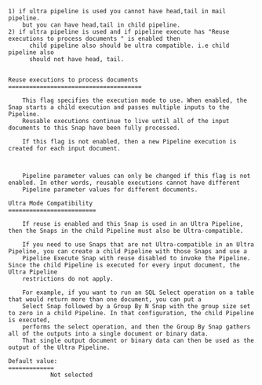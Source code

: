    1) if ultra pipeline is used you cannot have head,tail in mail pipeline.
        but you can have head,tail in child pipeline.
    2) if ultra pipeline is used and if pipeline execute has "Reuse executions to process documents	" is enabled then
          child pipeline also should be ultra compatible. i.e child pipeline also
          should not have head, tail.

      
    Reuse executions to process documents	
    ======================================

        This flag specifies the execution mode to use. When enabled, the Snap starts a child execution and passes multiple inputs to the Pipeline.
        Reusable executions continue to live until all of the input documents to this Snap have been fully processed.

        If this flag is not enabled, then a new Pipeline execution is created for each input document.  



        Pipeline parameter values can only be changed if this flag is not enabled. In other words, reusable executions cannot have different 
        Pipeline parameter values for different documents.

    Ultra Mode Compatibility
    =========================

        If reuse is enabled and this Snap is used in an Ultra Pipeline, then the Snaps in the child Pipeline must also be Ultra-compatible.

        If you need to use Snaps that are not Ultra-compatible in an Ultra Pipeline, you can create a child Pipeline with those Snaps and use a 
        Pipeline Execute Snap with reuse disabled to invoke the Pipeline. Since the child Pipeline is executed for every input document, the Ultra Pipeline 
        restrictions do not apply. 

        For example, if you want to run an SQL Select operation on a table that would return more than one document, you can put a
        Select Snap followed by a Group By N Snap with the group size set to zero in a child Pipeline. In that configuration, the child Pipeline is executed, 
        performs the select operation, and then the Group By Snap gathers all of the outputs into a single document or binary data. 
        That single output document or binary data can then be used as the output of the Ultra Pipeline.

    Default value: 
    =============
                Not selected


